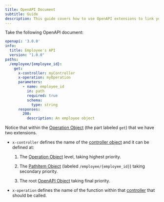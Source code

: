 ```yaml
---
title: OpenAPI Document
subtitle: Guide
description: This guide covers how to use OpenAPI extensions to link your OpenAPI document to your code.
---
```


Take the following OpenAPI document:

```yml
openapi: '3.0.0'
info:
  title: Employee's API
  version: "1.0.0"
paths:
  /employee/{employee_id}:
    get:
      x-controller: myController
      x-operation: myOperation
      parameters:
        - name: employee_id
          in: path
          required: true
          schema:
            type: string
      responses:
        200:
          description: An employee object
```

Notice that within the [Operation Object](https://github.com/OAI/OpenAPI-Specification/blob/master/versions/3.0.2.md#operationObject) (the part labeled `get`) that we have two extensions.

- `x-controller` defines the name of the [controller object](controllers.md) and it can be defined at:

  1. The [Operation Object](https://github.com/OAI/OpenAPI-Specification/blob/master/versions/3.0.2.md#operationObject) level, taking highest priority.

  2. The [PathItem Object](https://github.com/OAI/OpenAPI-Specification/blob/master/versions/3.0.2.md#pathItemObject) (labeled `/employee/{employee_id}`) taking secondary priority.

  3. The root [OpenAPI Object](https://github.com/OAI/OpenAPI-Specification/blob/master/versions/3.0.2.md#oasObject) taking final priority.

- `x-operation` defines the name of the function within that [controller](controllers.md) that should be called.

